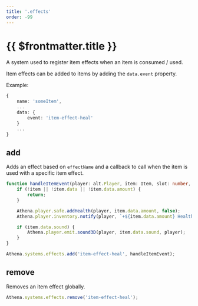 ```yaml
---
title: '.effects'
order: -99
---
```


# {{ $frontmatter.title }}

A system used to register item effects when an item is consumed / used.

Item effects can be added to items by adding the `data.event` property.

Example:

```ts
{
    name: 'someItem',
    ...
    data: {
        event: 'item-effect-heal'
    }
    ...
}
```

## add

Adds an effect based on `effectName` and a callback to call when the item is used with a specific item effect.

```ts
function handleItemEvent(player: alt.Player, item: Item, slot: number, type: INVENTORY_TYPE | string) {
    if (!item || !item.data || !item.data.amount) {
        return;
    }

    Athena.player.safe.addHealth(player, item.data.amount, false);
    Athena.player.inventory.notify(player, `+${item.data.amount} Health`);

    if (item.data.sound) {
        Athena.player.emit.sound3D(player, item.data.sound, player);
    }
}

Athena.systems.effects.add('item-effect-heal', handleItemEvent);
```

## remove

Removes an item effect globally.

```ts
Athena.systems.effects.remove('item-effect-heal');
```